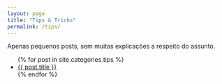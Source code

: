 ```yaml
---
layout: page
title: "Tips & Tricks"
permalink: /tips/
---
```


Apenas pequenos posts, sem muitas explicações a respeito do assunto.

<ul class="posts">
    {% for post in site.categories.tips %}
        <li>
            <a class="reserved" href="{{ post.url }}">{{ post.title }}</a>
        </li>
    {% endfor %}
</ul>
